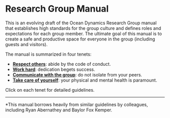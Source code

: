 # Research Group Manual

This is an evolving draft of the Ocean Dynamics
Research Group manual that establishes high standards for the group culture and 
defines roles and expectations for each group member. The ultimate goal of this
manual is to create a
safe and productive space for everyone in the group (including guests and
visitors).

The manual is summarized in four tenets:

- [**Respect others**](code_of_conduct.md): abide by the code of conduct.
- [**Work hard**](./roles_and_responsibilities.md): dedication begets success.
- [**Communicate with the group**](./communication.md): do not isolate from your peers.
- [**Take care of yourself**](physical_and_mental_health.md): your physical and mental health is paramount.

Click on each tenet for detailed guidelines.


____________
*This manual borrows heavily from similar guidelines by
colleagues, including Ryan Abernathey and Baylor Fox Kemper.
